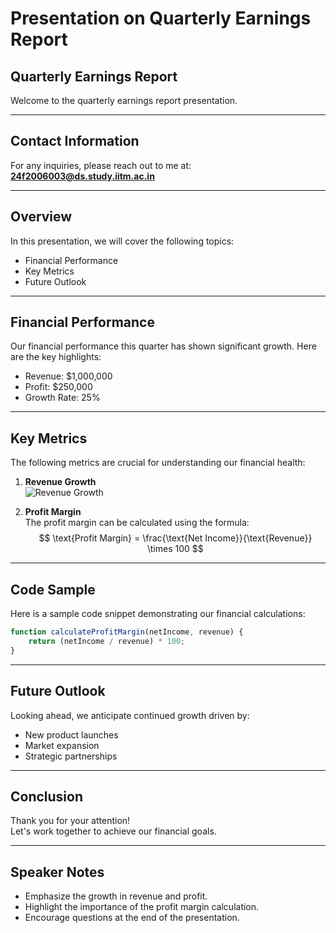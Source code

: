 # Presentation on Quarterly Earnings Report

## Quarterly Earnings Report
Welcome to the quarterly earnings report presentation.

---

## Contact Information
For any inquiries, please reach out to me at:  
**24f2006003@ds.study.iitm.ac.in**

---

## Overview
In this presentation, we will cover the following topics:
- Financial Performance
- Key Metrics
- Future Outlook

---

## Financial Performance
Our financial performance this quarter has shown significant growth. Here are the key highlights:

- Revenue: $1,000,000
- Profit: $250,000
- Growth Rate: 25%

---

## Key Metrics
The following metrics are crucial for understanding our financial health:

1. **Revenue Growth**  
   ![Revenue Growth](assets/revenue-growth.png)

2. **Profit Margin**  
   The profit margin can be calculated using the formula:  
   $$ \text{Profit Margin} = \frac{\text{Net Income}}{\text{Revenue}} \times 100 $$

---

## Code Sample
Here is a sample code snippet demonstrating our financial calculations:

```javascript
function calculateProfitMargin(netIncome, revenue) {
    return (netIncome / revenue) * 100;
}
```

---

## Future Outlook
Looking ahead, we anticipate continued growth driven by:

- New product launches
- Market expansion
- Strategic partnerships

---

## Conclusion
Thank you for your attention!  
Let's work together to achieve our financial goals.

---

## Speaker Notes
- Emphasize the growth in revenue and profit.
- Highlight the importance of the profit margin calculation.
- Encourage questions at the end of the presentation.